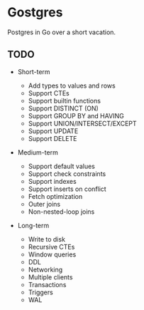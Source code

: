 # Gostgres

Postgres in Go over a short vacation.

## TODO

- Short-term
    - Add types to values and rows
    - Support CTEs
    - Support builtin functions
    - Support DISTINCT (ON)
    - Support GROUP BY and HAVING
    - Support UNION/INTERSECT/EXCEPT
    - Support UPDATE
    - Support DELETE

- Medium-term
    - Support default values
    - Support check constraints
    - Support indexes
    - Support inserts on conflict
    - Fetch optimization
    - Outer joins
    - Non-nested-loop joins

- Long-term
    - Write to disk
    - Recursive CTEs
    - Window queries
    - DDL
    - Networking
    - Multiple clients
    - Transactions
    - Triggers
    - WAL
